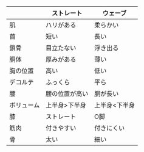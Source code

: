 ||ストレート|ウェーブ|
|---|---|---|
|肌|ハリがある|柔らかい|
|首|短い|長い|
|鎖骨|目立たない|浮き出る|
|胴体|厚みがある|薄い|
|胸の位置|高い|低い|
|デコルテ|ふっくら|平ら|
|腰|腰の位置が高い|胴が長い|
|ボリューム|上半身>下半身|上半身<下半身|
|膝|ストレート|O脚|
|筋肉|付きやすい|付きにくい|
|骨|太い|細い|
